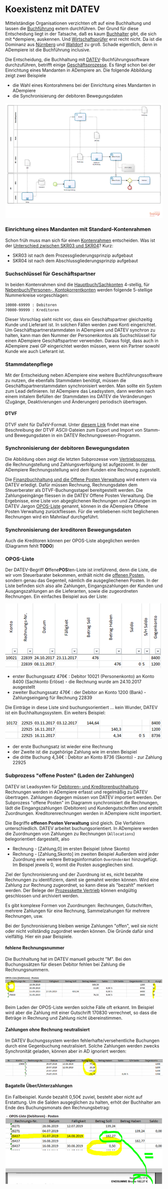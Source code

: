 # Koexistenz mit DATEV

Mittelständige Organisationen verzichten oft auf eine Buchhaltung und lassen die [Buchführung](2.8-acc.md) extern durchführen. 
Der Grund für diese Entscheidung liegt in der Tatsache, daß es kaum [Buchhalter](https://de.wikipedia.org/wiki/Buchhalter) gibt, die sich mit *dempiere, auskennen. Und [Wirtschaftsprüfer](https://de.wikipedia.org/wiki/Wirtschaftspr%C3%BCfer) erst recht nicht. Da ist die Dominanz aus [Nürnberg](https://de.wikipedia.org/wiki/DATEV) und [Walldorf](https://de.wikipedia.org/wiki/SAP) zu groß. Schade eigentlich, denn in ADempiere ist die Buchführung inclusive.

Die Entscheidung, die Buchhaltung mit [DATEV](https://de.wikipedia.org/wiki/DATEV)-Buchführungssoftware durchzuführen, betrifft einige [Geschäftsprozesse](2.de-menu.md). Es fängt schon bei der Einrichtung eines Mandanten in ADempiere an. Die folgende Abbildung zeigt zwei Beispiele

* die Wahl eines Kontorahmens bei der Einrichtung eines Mandanten in ADempiere
* die Synchronisierung der debitoren Bewegungsdaten 

![](../.gitbook/assets/ad+datev.PNG)

### Einrichtung eines Mandanten mit Standard-Kontenrahmen

Schon früh muss man sich für einen [Kontenrahmen](https://de.wikipedia.org/wiki/Kontenrahmen#Kontenklassenbeispiele) entscheiden. Was ist der [Unterschied zwischen SKR03 und SKR04](https://www.teialehrbuch.de/Kostenlose-Kurse/Rechnungswesen-mit-Beispielen-aus-Lexware-und-DATEV/11.5.2-Die-Kontenrahmen.html)? Kurz:

* SKR03 ist nach dem Prozessgliederungsprinzip aufgebaut
* SKR04 ist nach dem Abschlussgliederungsprinzip aufgebaut

### Suchschlüssel für Geschäftspartner

In beiden Kontenrahmen sind die [Hauptbuch/Sachkonten](https://de.wikipedia.org/wiki/Sachkonto) 4-stellig, für [Nebenbuch/Personen-, Kontokorrentkonten](http://wirtschaftslexikon.gabler.de/Archiv/10929/personenkonten-v7.html) werden folgende 5-stellige Nummerkreise vorgeschlagen:

    10000-69999 : Debitoren
    70000-99999 : Kreditoren

Dieser Vorschlag sieht nicht vor, dass ein Geschäftspartner gleichzeitig Kunde und Lieferant ist. In solchen Fällen werden zwei Konti eingerichtet.
Um Geschäftspartnerstammdaten in ADempiere und DATEV synchron zu halten, kann man den Nummer der Personenkontos als Suchschlüssel für einen ADempiere Geschäftspartner verwenden. Daraus folgt, dass auch in ADempiere zwei GP eingerichtet werden müssen, wenn ein Partner sowohl Kunde wie auch Lieferant ist.

### Stammdatenpflege

Mit der Entscheidung neben ADempiere eine weitere Buchführungssoftware zu nutzen, die ebenfalls Stammdaten benötigt, müssen die Geschäftspartnerstammdaten synchronisiert werden. Man sollte ein System zum Lead definieren. Ist ADempiere das Leadsystem, dann werden nach einem initalem Befüllen der Stammdaten ins DATEV die Veränderungen (Zugänge, Deaktivierungen und Änderungen) periodisch übertragen.

#### DTVF

DTVF steht für DaTeV-Format. Unter [diesem Link](https://www.datev.de/dnlexom/client/app/index.html#/document/1036228) findet man eine Beschreibung der DTVF ASCII-Dateien zum Export und Import von Stamm- und Bewegungsdaten in ein DATEV Rechnungswesen-Programm.

### Synchronisierung der debitoren Bewegungsdaten 

Die Abbildung oben zeigt die letzten Subprozesse vom [Vertriebsprozess](2.de-menu.md), die Rechnungstellung und Zahlungsverfolgung ist aufgezoomt. In der ADempiere Rechnungsstellung wird dem Kunden eine Rechnung zugestellt. 

Die [Finanzbuchhaltung und die Offene Posten Verwaltung](https://de.wikipedia.org/wiki/Debitorenbuchhaltung) wird extern via DATEV erledigt. Dafür müssen Rechnung, Rechnungsdaten dem Steuerberater als DTVF-Buchungsstapel bereitgestellt werden. Die Zahlungseingänge fliessen in die DATEV Offene Posten Verwaltung. Die Ergebnisse, eine Liste von abgeglichenen Rechnungen und Zahlungen im DATEV Jargon [OPOS-Liste](https://www.datev.de/dnlexom/client/app/index.html#/document/9211669) genannt, können in die ADempiere Offene Posten Verwaltung zurückfliessen. Für die verbliebenen nicht beglichenen Rechnungen wird ein Mahnlauf durchgeführt.

### Synchronisierung der kreditoren Bewegungsdaten 

Auch die Kreditoren können per OPOS-Liste abgeglichen werden (Diagramm fehlt **TODO**)

### OPOS-Liste

Der DATEV-Begriff **O**ffene**POS**ten-Liste ist irreführend, denn die Liste, die wir vom Steuerbarater bekommen, enthält nicht die [offenen Posten](https://de.wikipedia.org/wiki/Offener_Posten), sondern genau das Gegenteil, nämlich die ausgegliechenen Posten.
In der Liste befinden sich also alle Zahlungen, Eingangszahlungen der Kunden und Ausgangszahlungen an die Lieferanten, sowie die zugeordneten Rechnungen. Ein einfaches Beispiel aus der Liste:

![](../.gitbook/assets/opos-1.PNG) 

* erster Buchungssatz 476€ : Debitor 10021 (Personenkonto) an Konto 8400 (Sachkonto Erlöse) - die Rechnung wurde am 24.10.2017 ausgestellt
* zweiter Buchungssatz 476€ : der Debitor an Konto 1200 (Bank) - Zahlungseingang für Rechnung 22839


Die Einträge in diese Liste sind buchungsorientiert ... kein Wunder, DATEV ist ein Buchhaltungssystem. Ein weiters Beispiel:

![](../.gitbook/assets/opos-2.PNG) 

* der erste Buchungsatz ist wieder eine Rechnung
* der Zweite ist die zugehörige Zahlung wie im ersten Beispiel
* die dritte Buchung 4,34€ : Debitor an Konto 8736 (Skonto) - zur Zahlung 22925

###  Subprozess "offene Posten" (Laden der Zahlungen)

DATEV ist Leadsysten für [Debitoren- und Kreditorenbuchhaltung](../usr/2.8-acc.md#finanzbuchhaltung). Rechnungen werden in ADempiere erfasst und regelmäßig zu DATEV übertragen. Zahlungen dagegen müssen von DATEV importiert werden. Der Subprozess "offene Posten" im Diagramm synchronisiert die Rechnungen, lädt die Eingangszahlungen (Debitoren) und Kundengutschriften und erstellt Zuordnungen. Kreditorenrechnungen werden in ADempiere nicht importiert.

Die Begriffe **offenen Posten Verwaltung** sind gleich. Die Verfahlern unterschiedlich. DATEV arbeitet buchungsorientiert.
In ADempiere werden die Zuordnungen von Zahlungen zu Rechnungen (``Allocations``) belegorientiert dargestellt, also
* Rechnung - [Zahlung,0] im ersten Beispiel (ohne Skonto)
* Rechnung - [Zahlung,Skonto] im zweiten Beispiel
Außerdem wird jeder Zuordnung eine weitere Betragsinformation ``OverUnderAmt``  hinzugefügt. Im Beispel jeweils 0, womit die Posten ausgegliechen sind.

Ziel der Synchronisierung und der Zuordnung ist es, nicht bezahlte Rechnungen zu identifiziern, damit sie gemahnt werden können. Wird eine Zahlung zur Rechnung zugeordnet, so kann diese als "bezahlt" merkiert werden. Der Belege der [Prozesskette Vertrieb](../usr/2.3-sales) können endgültig geschlossen und archiviert werden.

Es gibt komplexe Formen von Zuordnungen: Rechnungen, Gutschriften, mehrere Zahlungen für eine Rechnung, Sammelzahungen für mehrere Rechnungen, usw.

Bei der Synchronisierung bleiben wenige Zahlungen "offen", weil sie nicht oder nicht vollständig zugordnet werden können. Die Gründe dafür sind vielfältig. Hier ein paar Beispiele.

#### fehlene Rechnungsnummer

Die Buchhaltung hat im DATEV manuell gebucht "M". Bei den Buchungssätzen für diesen Debitor fehlen bei Zahlung die Rechnungsnummern.

![](../.gitbook/assets/OPOS-fehlende-RENr.PNG) 

Beim Laden der OPOS-Liste werden solche Fälle oft erkannt. Im Beispiel wird aber die Zahlung mit einer Gutschrift 170830 verrechnet, so dass die Beträge in Rechnung und Zahlung nicht übereinstimmen.

#### Zahlungen ohne Rechnung neutralisiert
 
Im DATEV Buchungssystem werden fehlerhafte/versehentliche Buchungen durch eine Gegenbuchung neutralisiert. Solche Zahlungen werden zwecks Synchronität geladen, können aber in AD ignoriert werden:

![](../.gitbook/assets/OPOS-Zahlung-0-Summe.PNG) 

#### Bagatelle Über/Unterzahlungen

Ein Fallbeispiel. Kunde bezahlt 0,50€ zuviel, besteht aber nicht auf Erstattung. Um die Salden ausgeglichen zu halten, erhöt der Buchhalter am Ende des Buchungsmonats den Rechnungsbetrag:

![](../.gitbook/assets/OPOS-OverUnderAmt.PNG) 
